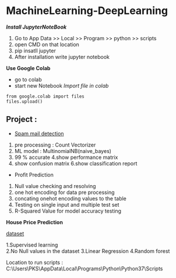 # MachineLearning-DeepLearning

***Install JupyterNoteBook***
1. Go to App Data >> Local >> Program >> python >> scripts
2. open CMD on that location
3. pip insatll jupyter 
4. After installation write jupyter notebook


**Use Google Colab**
- go to colab
- start new Notebook
*Import file in colab*
```
from google.colab import files
files.upload()

```

## Project :

* [Spam mail detection](https://github.com/PlabonKumarsaha/MachineLearning-DeepLearning/tree/main/ML/05.Spam%20mail%20detector%20TF-IDF%20Vectorizer)
1. pre processing : Count Vectorizer
2. ML model : MultinomialNB(naive_bayes)
3. 99 % accurate
4.show performance matrix
5. show confusion matrix
6.show classification report

* Profit Prediction

1. Null value checking and resolving
2. one hot encoding for data pre processing
3. concating onehot encoding values to the table
4. Testing on single input and multiple  test set
5. R-Squared Value for model accuracy testing

**House Price Prediction**

[dataset](https://archive.ics.uci.edu/ml/machine-learning-databases/housing/?C=N;O=D)

1.Supervised learning <br>
2.No Null values in the dataset
3.Linear Regression
4.Random forest  



Location to run scripts : C:\Users\PKS\AppData\Local\Programs\Python\Python37\Scripts
